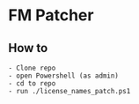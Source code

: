 # FM Patcher

## How to

```
- Clone repo
- open Powershell (as admin)
- cd to repo
- run ./license_names_patch.ps1
```
